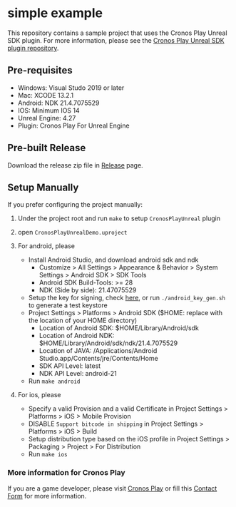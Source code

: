# simple example
This repository contains a sample project that uses the Cronos Play Unreal SDK plugin. For more
information, please see the [Cronos Play Unreal SDK plugin
repository](https://github.com/crypto-com/play-unreal-plugin).

## Pre-requisites
- Windows: Visual Studo 2019 or later
- Mac: XCODE 13.2.1
- Android: NDK 21.4.7075529
- IOS: Minimum IOS 14
- Unreal Engine: 4.27
- Plugin: Cronos Play For Unreal Engine

## Pre-built Release
Download the release zip file in [Release](https://github.com/cronos-labs/play-unreal-demo/releases) page.


## Setup Manually
If you prefer configuring the project manually:
1. Under the project root and run `make` to setup `CronosPlayUnreal` plugin
2. open `CronosPlayUnrealDemo.uproject`
3. For android, please
   - Install Android Studio, and download android sdk and ndk
     - Customize > All Settings > Appearance & Behavior > System Settings > Android SDK > SDK
       Tools
     - Android SDK Build-Tools: >= 28
     - NDK (Side by side): 21.47075529
   - Setup the key for signing, check
     [here](https://docs.unrealengine.com/4.27/en-US/SharingAndReleasing/Mobile/Android/DistributionSigning/),
     or run `./android_key_gen.sh` to generate a test keystore
   - Project Settings > Platforms > Android SDK ($HOME: replace with the location of your HOME
     directory)
     - Location of Android SDK: $HOME/Library/Android/sdk
     - Location of Android NDK: $HOME/Library/Android/sdk/ndk/21.4.7075529
     - Location of JAVA: /Applications/Android Studio.app/Contents/jre/Contents/Home
     - SDK API Level: latest
     - NDK API Level: android-21
   - Run `make android`

4. For ios, please
   - Specify a valid Provision and a valid Certificate in Project Settings > Platforms > iOS > Mobile Provision
   - DISABLE `Support bitcode in shipping` in Project Settings > Platforms > iOS > Build
   - Setup distribution type based on the iOS profile in Project Settings > Packaging > Project > For Distribution
   - Run `make ios`

### More information for Cronos Play
If you are a game developer, please visit [Cronos Play](https://cronos.org/play) or fill this
[Contact Form](https://airtable.com/shrFiQnLrcpeBp2lS) for more information.

